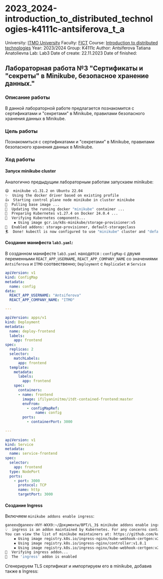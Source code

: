 # 2023_2024-introduction_to_distributed_technologies-k4111c-antsiferova_t_a

University: [ITMO University](https://itmo.ru/ru/)
Faculty: [FICT](https://fict.itmo.ru)
Course: [Introduction to distributed technologies](https://github.com/itmo-ict-faculty/introduction-to-distributed-technologies)
Year: 2023/2024
Group: K4111c
Author: Antsiferova Tatiana Anatolievna
Lab: Lab3
Date of create: 22.11.2023
Date of finished: 

## Лабораторная работа №3 "Сертификаты и "секреты" в Minikube, безопасное хранение данных."
### Описание работы
В данной лабораторной работе предлагается познакомится с сертификатами и "секретами" в Minikube, правилами безопасного хранения данных в Minikube.
### Цель работы
Познакомиться с сертификатами и "секретами" в Minikube, правилами безопасного хранения данных в Minikube.
### Ход работы
#### Запуск minikube cluster
Аналогично предыдущим лабораторным работам запускаем minikube:

```bash
😄  minikube v1.31.2 on Ubuntu 22.04 
✨  Using the docker driver based on existing profile
👍  Starting control plane node minikube in cluster minikube
🚜  Pulling base image ...
🔄  Updating the running docker "minikube" container ...
🐳  Preparing Kubernetes v1.27.4 on Docker 24.0.4 ...
🔎  Verifying Kubernetes components...
    ▪ Using image gcr.io/k8s-minikube/storage-provisioner:v5
🌟  Enabled addons: storage-provisioner, default-storageclass
🏄  Done! kubectl is now configured to use "minikube" cluster and "default" namespace by default
```
#### Создание манифеста `lab3.yaml`:
В созданном манифесте `lab3.yaml` находятся : `configMap` с двумя переменными `REACT_APP_USERNAME`, `REACT_APP_COMPANY_NAME` со значениями  `Antsiferova` и `ITMO` соотвественно; `Deployment` c `ReplicaSet` и `Service` 
```yaml
apiVersion: v1
kind: ConfigMap
metadata:
  name: config
data:
  REACT_APP_USERNAME: "Antsiferova"
  REACT_APP_COMPANY_NAME: "ITMO"

---

apiVersion: apps/v1
kind: Deployment
metadata:
  name: deploy-frontend
  labels:
    app: frontend
spec:
  replicas: 2
  selector:
    matchLabels:
      app: frontend
  template:
    metadata:
      labels:
        app: frontend
    spec:
      containers:
      - name: frontend
        image: ifilyaninitmo/itdt-contained-frontend:master
        envFrom:
          - configMapRef:
              name: config
        ports:
          - containerPort: 3000
          
---
          
apiVersion: v1
kind: Service
metadata:
  name: service-frontend
spec:
  selector:
    app: frontend
  type: NodePort
  ports:
    - port: 3000
      protocol: TCP
      name: http
      targetPort: 3000
```
#### Создание Ingress
Включяем `minikube addons enable ingress`:

```bash
ganeev@ganeev-HVY-WXX9:~/Документы/ВРТ/L_3$ minikube addons enable ingress  
💡  ingress is an addon maintained by Kubernetes. For any concerns contact minikube on GitHub.
You can view the list of minikube maintainers at: https://github.com/kubernetes/minikube/blob/master/OWNERS
    ▪ Using image registry.k8s.io/ingress-nginx/kube-webhook-certgen:v20230407
    ▪ Using image registry.k8s.io/ingress-nginx/controller:v1.8.1
    ▪ Using image registry.k8s.io/ingress-nginx/kube-webhook-certgen:v20230407
🔎  Verifying ingress addon...
🌟  The 'ingress' addon is enabled
```
Сгенерируем TLS сертификат и импортируем его в minikube, добавив также в Ingress:
```bash
